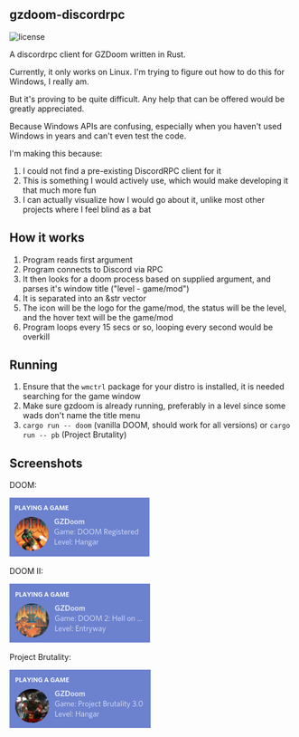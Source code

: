 ## gzdoom-discordrpc

![license](https://img.shields.io/badge/license-public%20domain-green)

A discordrpc client for GZDoom written in Rust.

Currently, it only works on Linux. I'm trying to figure out how to do this for Windows, I really am.

But it's proving to be quite difficult. Any help that can be offered would be greatly appreciated.

Because Windows APIs are confusing, especially when you haven't used Windows in years and can't even test the code.

I'm making this because:

1. I could not find a pre-existing DiscordRPC client for it
2. This is something I would actively use, which would make developing it that much more fun
3. I can actually visualize how I would go about it, unlike most other projects where I feel blind as a bat

## How it works

1. Program reads first argument
2. Program connects to Discord via RPC
3. It then looks for a doom process based on supplied argument, and parses it's window title ("level - game/mod")
4. It is separated into an &str vector
5. The icon will be the logo for the game/mod, the status will be the level, and the hover text will be the game/mod
6. Program loops every 15 secs or so, looping every second would be overkill

## Running

1. Ensure that the `wmctrl` package for your distro is installed, it is needed searching for the game window
2. Make sure gzdoom is already running, preferably in a level since some wads don't name the title menu
3. `cargo run -- doom` (vanilla DOOM, should work for all versions) or `cargo run -- pb` (Project Brutality)

## Screenshots

DOOM:

![DOOM](images/doom.png?raw=true "DOOM")

DOOM II:

![DOOM II](images/doom_ii.png?raw=true "DOOM II")

Project Brutality:

![Project Brutality](images/pb.png?raw=true "Project Brutality")
